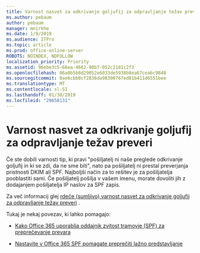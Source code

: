 ```yaml
---
title: Varnost nasvet za odkrivanje goljufij za odpravljanje težav preveri
ms.author: pebaum
author: pebaum
manager: mnirkhe
ms.date: 1/9/2019
ms.audience: ITPro
ms.topic: article
ms.prod: office-online-server
ROBOTS: NOINDEX, NOFOLLOW
localization_priority: Priority
ms.assetid: 96ebe3c5-66ea-4662-98b7-052c2181c2f3
ms.openlocfilehash: 06a0b5b8d29052e6033de5938b8ea67ceabc9848
ms.sourcegitcommit: 0ae6cbb8cf2836da98300767ed81b411d6551bee
ms.translationtype: MT
ms.contentlocale: sl-SI
ms.lasthandoff: 01/30/2019
ms.locfileid: "29658131"
---
```

# <a name="troubleshooting-the-safety-tip-for-fraud-detection-checks"></a>Varnost nasvet za odkrivanje goljufij za odpravljanje težav preveri



Če ste dobili varnosti tip, ki pravi "pošiljatelj ni naše preglede odkrivanje goljufij in ki se zdi, da ne sme biti", nato pa pošiljatelj ni prestal preverjanja pristnosti DKIM ali SPF. Najboljši način za to rešitev je za pošiljatelja pooblastiti sami. Če pošiljatelj pošilja v vašem imenu, morate dovoliti jih z dodajanjem pošiljatelja IP naslov za SPF zapis.
  
Za več informacij glej [rdeče (sumljivo) varnost nasvet za odkrivanje goljufij za odpravljanje težav preveri](https://blogs.msdn.microsoft.com/tzink/2016/11/02/troubleshooting-the-red-suspicious-safety-tip-for-fraud-detection-checks/) . 
  
Tukaj je nekaj povezav, ki lahko pomagajo:
  
- [Kako Office 365 uporablja oddajnik zvitost tramovje (SPF) za preprečevanje prevara](https://docs.microsoft.com/office365/SecurityCompliance/how-office-365-uses-spf-to-prevent-spoofing)
    
- [Nastavite v Office 365 SPF pomagate preprečiti lažno predstavljanje](https://docs.microsoft.com/office365/SecurityCompliance/set-up-spf-in-office-365-to-help-prevent-spoofing)
    


